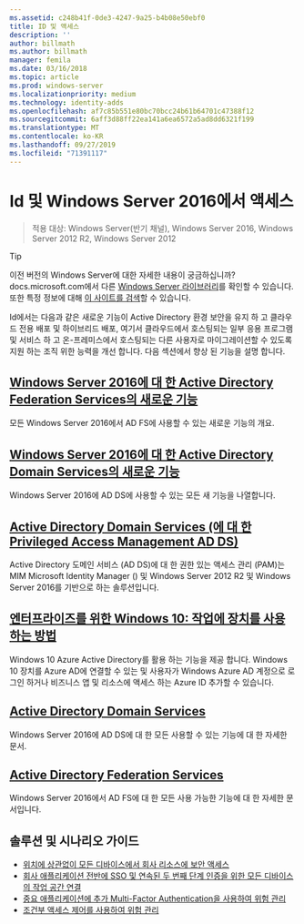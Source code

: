 ```yaml
---
ms.assetid: c248b41f-0de3-4247-9a25-b4b08e50ebf0
title: ID 및 액세스
description: ''
author: billmath
ms.author: billmath
manager: femila
ms.date: 03/16/2018
ms.topic: article
ms.prod: windows-server
ms.localizationpriority: medium
ms.technology: identity-adds
ms.openlocfilehash: af7c85b551e80bc70bcc24b61b64701c47388f12
ms.sourcegitcommit: 6aff3d88ff22ea141a6ea6572a5ad8dd6321f199
ms.translationtype: MT
ms.contentlocale: ko-KR
ms.lasthandoff: 09/27/2019
ms.locfileid: "71391117"
---
```

# <a name="identity-and-access-in-windows-server-2016"></a>Id 및 Windows Server 2016에서 액세스

>적용 대상: Windows Server(반기 채널), Windows Server 2016, Windows Server 2012 R2, Windows Server 2012

>[!TIP]
> 이전 버전의 Windows Server에 대한 자세한 내용이 궁금하십니까? docs.microsoft.com에서 다른 [Windows Server 라이브러리](/previous-versions/windows/)를 확인할 수 있습니다. 또한 특정 정보에 대해 [이 사이트를 검색](https://docs.microsoft.com/search/index?search=Windows+Server&dataSource=previousVersions)할 수 있습니다.

 Id에서는 다음과 같은 새로운 기능이 Active Directory 환경 보안을 유지 하 고 클라우드 전용 배포 및 하이브리드 배포, 여기서 클라우드에서 호스팅되는 일부 응용 프로그램 및 서비스 하 고 온-프레미스에서 호스팅되는 다른 사용자로 마이그레이션할 수 있도록 지원 하는 조직 위한 능력을 개선 합니다. 다음 섹션에서 향상 된 기능을 설명 합니다.


## <a name="whats-new-in-active-directory-federation-services-for-windows-server-2016ad-fsoverviewwhats-new-active-directory-federation-services-windows-servermd"></a>[Windows Server 2016에 대 한 Active Directory Federation Services의 새로운 기능](ad-fs/overview/whats-new-active-directory-federation-services-windows-server.md)
모든 Windows Server 2016에서 AD FS에 사용할 수 있는 새로운 기능의 개요.  

## <a name="whats-new-in-active-directory-domain-services-for-windows-server-2016whats-new-active-directory-domain-servicesmd"></a>[Windows Server 2016에 대 한 Active Directory Domain Services의 새로운 기능](whats-new-active-directory-domain-services.md)
Windows Server 2016에 AD DS에 사용할 수 있는 모든 새 기능을 나열합니다.  

## <a name="privileged-access-management-for-active-directory-domain-services-40ad-ds41httpstechnetmicrosoftcomlibrarydn903243aspx"></a>[Active Directory Domain Services &#40;에 대 한 Privileged Access Management AD DS&#41;](https://technet.microsoft.com/library/dn903243.aspx)
Active Directory 도메인 서비스 (AD DS)에 대 한 권한 있는 액세스 관리 (PAM)는 MIM Microsoft Identity Manager () 및 Windows Server 2012 R2 및 Windows Server 2016를 기반으로 하는 솔루션입니다.

## <a name="windows-10-for-the-enterprise-ways-to-use-devices-for-workhttpsazuremicrosoftcomdocumentationarticlesactive-directory-azureadjoin-windows10-devices-overviewrnd1"></a>[엔터프라이즈를 위한 Windows 10: 작업에 장치를 사용 하는 방법](https://azure.microsoft.com/documentation/articles/active-directory-azureadjoin-windows10-devices-overview/?rnd=1)
Windows 10 Azure Active Directory를 활용 하는 기능을 제공 합니다. Windows 10 장치를 Azure AD에 연결할 수 있는 및 사용자가 Windows Azure AD 계정으로 로그인 하거나 비즈니스 앱 및 리소스에 액세스 하는 Azure ID 추가할 수 있습니다.

## <a name="active-directory-domain-servicesidentityad-dsactive-directory-domain-servicesmd"></a>[Active Directory Domain Services](../identity/ad-ds/Active-Directory-Domain-Services.md)
Windows Server 2016에 AD DS에 대 한 모든 사용할 수 있는 기능에 대 한 자세한 문서.

## <a name="active-directory-federation-servicesactive-directory-federation-servicesmd"></a>[Active Directory Federation Services](Active-Directory-Federation-Services.md)
Windows Server 2016에서 AD FS에 대 한 모든 사용 가능한 기능에 대 한 자세한 문서입니다.  

## <a name="solutions-and-scenario-guides"></a>솔루션 및 시나리오 가이드  
* [위치에 상관없이 모든 디바이스에서 회사 리소스에 보안 액세스](https://technet.microsoft.com/library/dn550982.aspx)  
*  [회사 애플리케이션 전반에 SSO 및 연속된 두 번째 단계 인증을 위한 모든 디바이스의 작업 공간 연결](https://technet.microsoft.com/library/dn280945.aspx)  
* [중요 애플리케이션에 추가 Multi-Factor Authentication을 사용하여 위험 관리](https://technet.microsoft.com/library/dn280949.aspx)  
* [조건부 액세스 제어를 사용하여 위험 관리](https://technet.microsoft.com/library/dn280937.aspx)
